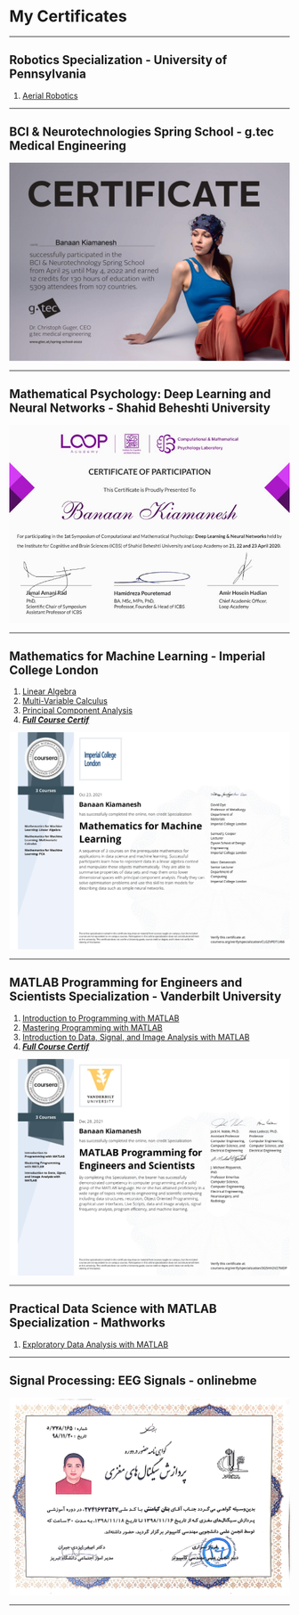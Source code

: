 # My Certificates
___
## Robotics Specialization - University of Pennsylvania
1. [Aerial Robotics](https://www.coursera.org/verify/R7LU8KLFG466)
___
## BCI & Neurotechnologies Spring School - g.tec Medical Engineering
![](images/BCI_springschool_certificate.jpg)
___
## Mathematical Psychology: Deep Learning and Neural Networks - Shahid Beheshti University
![](images/LoopAcademy.jpg)
___
## Mathematics for Machine Learning - Imperial College London
1. [Linear Algebra](https://www.coursera.org/verify/BB2NN94SPZJK)
2. [Multi-Variable Calculus](https://www.coursera.org/verify/MS7LAE2FD3G8)
3. [Principal Component Analysis](https://www.coursera.org/verify/923VR6SR9S6M)
4. ***[Full Course Certif](https://www.coursera.org/verify/specialization/CLGZVPDTLV66)***

![](images/MathforMLCertif.jpg)
___
## MATLAB Programming for Engineers and Scientists Specialization - Vanderbilt University
1. [Introduction to Programming with MATLAB](https://www.coursera.org/verify/URCJYST93VND)
2. [Mastering Programming with MATLAB](https://www.coursera.org/verify/Q6MFNN7UYEHP)
3. [Introduction to Data, Signal, and Image Analysis with MATLAB](https://www.coursera.org/verify/FL2UVRR6K4EJ)
4. ***[Full Course Certif](https://www.coursera.org/verify/specialization/3G5HH2V27MDP)***

![](images/MatlabPro.jpg)
___
## Practical Data Science with MATLAB Specialization - Mathworks
1. [Exploratory Data Analysis with MATLAB](https://www.coursera.org/verify/DKRCEU7T847Y)
___
## Signal Processing: EEG Signals - onlinebme
![](images/EEG_Signal_Processing.jpg)
___